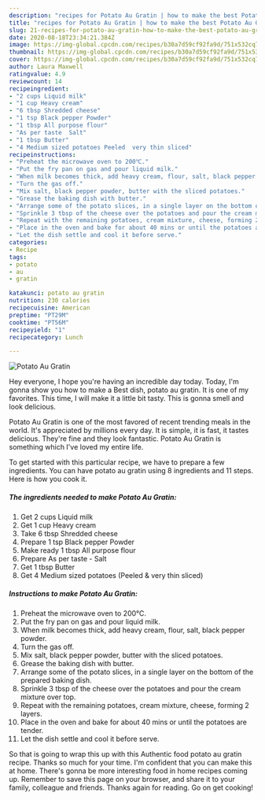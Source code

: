 ```yaml
---
description: "recipes for Potato Au Gratin | how to make the best Potato Au Gratin"
title: "recipes for Potato Au Gratin | how to make the best Potato Au Gratin"
slug: 21-recipes-for-potato-au-gratin-how-to-make-the-best-potato-au-gratin
date: 2020-08-18T23:34:21.384Z
image: https://img-global.cpcdn.com/recipes/b30a7d59cf92fa9d/751x532cq70/potato-au-gratin-recipe-main-photo.jpg
thumbnail: https://img-global.cpcdn.com/recipes/b30a7d59cf92fa9d/751x532cq70/potato-au-gratin-recipe-main-photo.jpg
cover: https://img-global.cpcdn.com/recipes/b30a7d59cf92fa9d/751x532cq70/potato-au-gratin-recipe-main-photo.jpg
author: Laura Maxwell
ratingvalue: 4.9
reviewcount: 14
recipeingredient:
- "2 cups Liquid milk"
- "1 cup Heavy cream"
- "6 tbsp Shredded cheese"
- "1 tsp Black pepper Powder"
- "1 tbsp All purpose flour"
- "As per taste  Salt"
- "1 tbsp Butter"
- "4 Medium sized potatoes Peeled  very thin sliced"
recipeinstructions:
- "Preheat the microwave oven to 200℃."
- "Put the fry pan on gas and pour liquid milk."
- "When milk becomes thick, add heavy cream, flour, salt, black pepper powder."
- "Turn the gas off."
- "Mix salt, black pepper powder, butter with the sliced potatoes."
- "Grease the baking dish with butter."
- "Arrange some of the potato slices, in a single layer on the bottom of the prepared baking dish."
- "Sprinkle 3 tbsp of the cheese over the potatoes and pour the cream mixture over top."
- "Repeat with the remaining potatoes, cream mixture, cheese, forming 2 layers."
- "Place in the oven and bake for about 40 mins or until the potatoes are tender."
- "Let the dish settle and cool it before serve."
categories:
- Recipe
tags:
- potato
- au
- gratin

katakunci: potato au gratin 
nutrition: 230 calories
recipecuisine: American
preptime: "PT29M"
cooktime: "PT56M"
recipeyield: "1"
recipecategory: Lunch

---
```



![Potato Au Gratin](https://img-global.cpcdn.com/recipes/b30a7d59cf92fa9d/751x532cq70/potato-au-gratin-recipe-main-photo.jpg)

Hey everyone, I hope you're having an incredible day today. Today, I'm gonna show you how to make a Best dish, potato au gratin. It is one of my favorites. This time, I will make it a little bit tasty. This is gonna smell and look delicious.



Potato Au Gratin is one of the most favored of recent trending meals in the world. It's appreciated by millions every day. It is simple, it is fast, it tastes delicious. They're fine and they look fantastic. Potato Au Gratin is something which I've loved my entire life.


To get started with this particular recipe, we have to prepare a few ingredients. You can have potato au gratin using 8 ingredients and 11 steps. Here is how you cook it.

<!--inarticleads1-->

##### The ingredients needed to make Potato Au Gratin:

1. Get 2 cups Liquid milk
1. Get 1 cup Heavy cream
1. Take 6 tbsp Shredded cheese
1. Prepare 1 tsp Black pepper Powder
1. Make ready 1 tbsp All purpose flour
1. Prepare As per taste - Salt
1. Get 1 tbsp Butter
1. Get 4 Medium sized potatoes (Peeled &amp; very thin sliced)




<!--inarticleads2-->

##### Instructions to make Potato Au Gratin:

1. Preheat the microwave oven to 200℃.
1. Put the fry pan on gas and pour liquid milk.
1. When milk becomes thick, add heavy cream, flour, salt, black pepper powder.
1. Turn the gas off.
1. Mix salt, black pepper powder, butter with the sliced potatoes.
1. Grease the baking dish with butter.
1. Arrange some of the potato slices, in a single layer on the bottom of the prepared baking dish.
1. Sprinkle 3 tbsp of the cheese over the potatoes and pour the cream mixture over top.
1. Repeat with the remaining potatoes, cream mixture, cheese, forming 2 layers.
1. Place in the oven and bake for about 40 mins or until the potatoes are tender.
1. Let the dish settle and cool it before serve.




So that is going to wrap this up with this Authentic food potato au gratin recipe. Thanks so much for your time. I'm confident that you can make this at home. There's gonna be more interesting food in home recipes coming up. Remember to save this page on your browser, and share it to your family, colleague and friends. Thanks again for reading. Go on get cooking!
